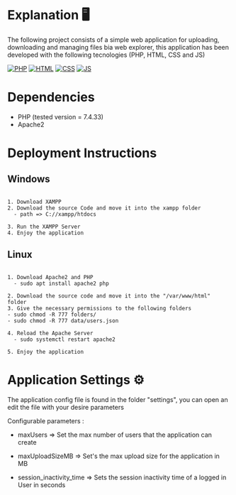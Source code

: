 # Explanation 🖥
The following project consists of a simple web application for uploading, 
downloading and managing files bia web explorer, this application has been 
developed with the following tecnologies (PHP, HTML, CSS and JS)

[![PHP](https://img.shields.io/badge/PHP-777BB4?style=for-the-badge&logo=php&logoColor=white)]()
[![HTML](https://img.shields.io/badge/HTML5-E34F26?style=for-the-badge&logo=html5&logoColor=white)]()
[![CSS](https://img.shields.io/badge/CSS3-1572B6?style=for-the-badge&logo=css3&logoColor=white)]()
[![JS](https://img.shields.io/badge/JavaScript-F7DF1E?style=for-the-badge&logo=javascript&logoColor=black)]()

# Dependencies
- PHP (tested version = 7.4.33)
- Apache2

# Deployment Instructions
## Windows
```

1. Download XAMPP
2. Download the source Code and move it into the xampp folder
  - path => C://xampp/htdocs

3. Run the XAMPP Server
4. Enjoy the application

```
## Linux
```

1. Download Apache2 and PHP
  - sudo apt install apache2 php

2. Download the source code and move it into the "/var/www/html" folder
3. Give the necessary permissions to the following folders
- sudo chmod -R 777 folders/
- sudo chmod -R 777 data/users.json

4. Reload the Apache Server
  - sudo systemctl restart apache2

5. Enjoy the application

```

# Application Settings ⚙
The application config file is found in the folder "settings", you can open an edit the file with your desire parameters

Configurable parameters :

- maxUsers => Set the max number of users that the application can create

- maxUploadSizeMB => Set's the max upload size for the application in MB

- session_inactivity_time => Sets the session inactivity time of a logged in User in seconds

